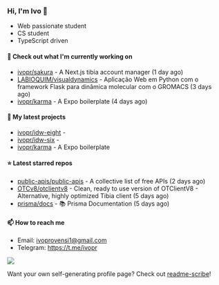 ### Hi, I'm Ivo 👋

* Web passionate student
* CS student
* TypeScript driven

#### 👷 Check out what I'm currently working on

- [ivopr/sakura](https://github.com/ivopr/sakura) - A Next.js tibia account manager (1 day ago)
- [LABIOQUIM/visualdynamics](https://github.com/LABIOQUIM/visualdynamics) - Aplicação Web em Python com o framework Flask para dinâmica molecular com o GROMACS (3 days ago)
- [ivopr/karma](https://github.com/ivopr/karma) - A Expo boilerplate (4 days ago)

#### 🌱 My latest projects

- [ivopr/idw-eight](https://github.com/ivopr/idw-eight) - 
- [ivopr/idw-six](https://github.com/ivopr/idw-six) - 
- [ivopr/karma](https://github.com/ivopr/karma) - A Expo boilerplate

#### ⭐️ Latest starred repos

- [public-apis/public-apis](https://github.com/public-apis/public-apis) - A collective list of free APIs (2 days ago)
- [OTCv8/otclientv8](https://github.com/OTCv8/otclientv8) - Clean, ready to use version of OTClientV8 - Alternative, highly optimized Tibia client (5 days ago)
- [prisma/docs](https://github.com/prisma/docs) - 📚 Prisma Documentation (5 days ago)

#### 📫 How to reach me

- Email: [ivoprovensi1@gmail.com](mailto://ivoprovensi1@gmail.com)
- Telegram: https://t.me/ivopr

![](https://github-readme-stats.vercel.app/api/top-langs/?username=ivopr&layout=compact&theme=react)

Want your own self-generating profile page? Check out [readme-scribe](https://github.com/muesli/readme-scribe)!
